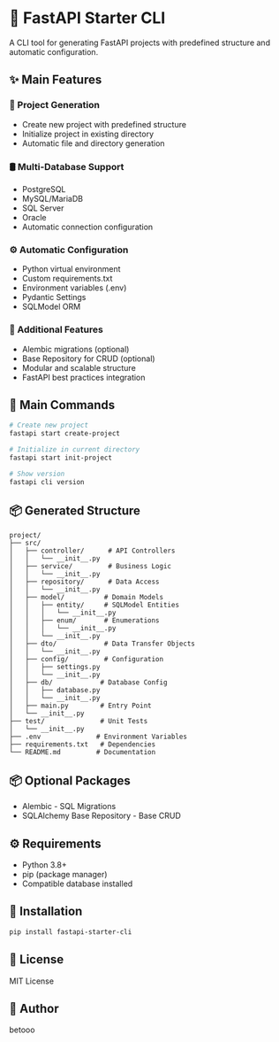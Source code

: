 # 🚀 FastAPI Starter CLI

A CLI tool for generating FastAPI projects with predefined structure and automatic configuration.

## ✨ Main Features

### 📁 Project Generation
- Create new project with predefined structure
- Initialize project in existing directory
- Automatic file and directory generation

### 🛢️ Multi-Database Support
- PostgreSQL
- MySQL/MariaDB
- SQL Server
- Oracle
- Automatic connection configuration

### ⚙️ Automatic Configuration
- Python virtual environment
- Custom requirements.txt
- Environment variables (.env)
- Pydantic Settings
- SQLModel ORM

### 🔧 Additional Features
- Alembic migrations (optional)
- Base Repository for CRUD (optional)
- Modular and scalable structure
- FastAPI best practices integration

## 🚀 Main Commands

```bash
# Create new project
fastapi start create-project

# Initialize in current directory
fastapi start init-project

# Show version
fastapi cli version
```

## 📦 Generated Structure
```
project/
├── src/
│   ├── controller/      # API Controllers
│   │   └── __init__.py
│   ├── service/         # Business Logic
│   │   └── __init__.py
│   ├── repository/      # Data Access
│   │   └── __init__.py
│   ├── model/          # Domain Models
│   │   ├── entity/     # SQLModel Entities
│   │   │   └── __init__.py
│   │   ├── enum/       # Enumerations
│   │   │   └── __init__.py
│   │   └── __init__.py
│   ├── dto/            # Data Transfer Objects
│   │   └── __init__.py
│   ├── config/         # Configuration
│   │   ├── settings.py
│   │   └── __init__.py
│   ├── db/            # Database Config
│   │   ├── database.py
│   │   └── __init__.py
│   ├── main.py        # Entry Point
│   └── __init__.py
├── test/              # Unit Tests
│   └── __init__.py
├── .env              # Environment Variables
├── requirements.txt   # Dependencies
└── README.md         # Documentation
```

## 📦 Optional Packages
- Alembic - SQL Migrations
- SQLAlchemy Base Repository - Base CRUD

## ⚙️ Requirements
- Python 3.8+
- pip (package manager)
- Compatible database installed

## 🚀 Installation

```bash
pip install fastapi-starter-cli
```

## 📝 License
MIT License

## 👤 Author
betooo